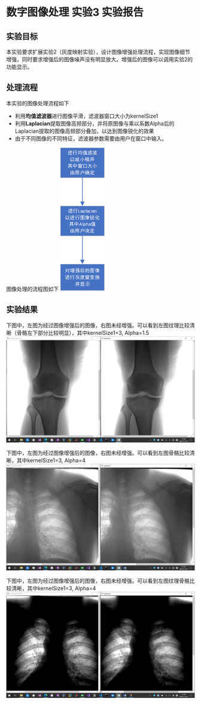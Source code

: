 # 数字图像处理 实验3 实验报告

## 实验目标
本实验要求扩展实验2（灰度映射实验），设计图像增强处理流程，实现图像细节增强，同时要求增强后的图像噪声没有明显放大。增强后的图像可以调用实验2的功能显示。
## 处理流程
本实验的图像处理流程如下
- 利用**均值滤波器**进行图像平滑，滤波器窗口大小为kernelSize1
- 利用**Laplacian**提取图像高频部分，并将原图像与乘以系数Alpha后的Laplacian提取的图像高频部分叠加，以达到图像锐化的效果
- 由于不同图像的不同特征，滤波器参数需要由用户在窗口中输入。

图像处理的流程图如下
![step](./assets/step.png)

## 实验结果

下图中，左图为经过图像增强后的图像，右图未经增强。可以看到左图纹理比较清晰（骨骼左下部分比较明显），其中kernelSize1=3, Alpha=1.5
![knee1](./assets/knee1.png)

下图中，左图为经过图像增强后的图像，右图未经增强。可以看到左图骨骼比较清晰，其中kernelSize1=3, Alpha=4
![lung11](./assets/lung11.png)

下图中，左图为经过图像增强后的图像，右图未经增强。可以看到左图纹理骨骼比较清晰，其中kernelSize1=3, Alpha=4
![lung21](./assets/lung21.png)

